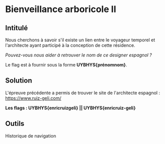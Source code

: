 # Bienveillance arboricole II

## Intitulé
Nous cherchons à savoir s'il existe un lien entre le voyageur temporel et l'architecte ayant participé à la conception de cette résidence.

*Pouvez-vous nous aider à retrouver le nom de ce designer espagnol ?*

Le flag est à fournir sous la forme **UYBHYS{prénomnom}**.

## Solution
L'épreuve précédente a permis de trouver le site de l'architecte espagnol : https://www.ruiz-geli.com/

**Les flags : UYBHYS{enricruizgeli} || UYBHYS{enricruiz-geli}**
## Outils
Historique de navigation